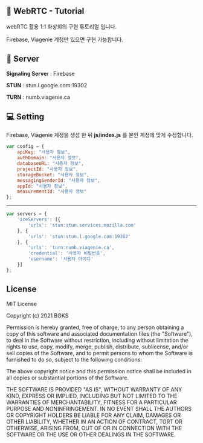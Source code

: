 ## 📡 WebRTC - Tutorial

webRTC 활용 1:1 화상회의 구현 튜토리얼 입니다.

Firebase, Viagenie 계정만 있으면 구현 가능합니다.

## 🔨 Server

**Signaling Serve**r : Firebase

**STUN** : stun.l.google.com:19302

**TURN** : numb.viagenie.ca

## 💻 Setting

Firebase, Viagenie 계정을 생성 한 뒤 **js/index.js** 를 본인 계정에 맞게 수정합니다.

```javascript
var config = {
    apiKey: "사용자 정보",
    authDomain: "사용자 정보",
    databaseURL: "사용자 정보",
    projectId: "사용자 정보",
    storageBucket: "사용자 정보",
    messagingSenderId: "사용자 정보",
    appId: "사용자 정보",
    measurementId: "사용자 정보"
};
```

---

```javascript
var servers = {
    'iceServers': [{
        'urls': 'stun:stun.services.mozilla.com'
    }, {
        'urls': 'stun:stun.l.google.com:19302'
    }, {
        'urls': 'turn:numb.viagenie.ca',
        'credential': '사용자 비밀번호',
        'username': '사용자 아이디'
    }]
};
```

## License

MIT License

Copyright (c) 2021 BOKS

Permission is hereby granted, free of charge, to any person obtaining a copy of this software and associated documentation files (the "Software"), to deal in the Software without restriction, including without limitation the rights to use, copy, modify, merge, publish, distribute, sublicense, and/or sell copies of the Software, and to permit persons to whom the Software is furnished to do so, subject to the following conditions:

The above copyright notice and this permission notice shall be included in all copies or substantial portions of the Software.

THE SOFTWARE IS PROVIDED "AS IS", WITHOUT WARRANTY OF ANY KIND, EXPRESS OR IMPLIED, INCLUDING BUT NOT LIMITED TO THE WARRANTIES OF MERCHANTABILITY, FITNESS FOR A PARTICULAR PURPOSE AND NONINFRINGEMENT. IN NO EVENT SHALL THE AUTHORS OR COPYRIGHT HOLDERS BE LIABLE FOR ANY CLAIM, DAMAGES OR OTHER LIABILITY, WHETHER IN AN ACTION OF CONTRACT, TORT OR OTHERWISE, ARISING FROM, OUT OF OR IN CONNECTION WITH THE SOFTWARE OR THE USE OR OTHER DEALINGS IN THE SOFTWARE.
